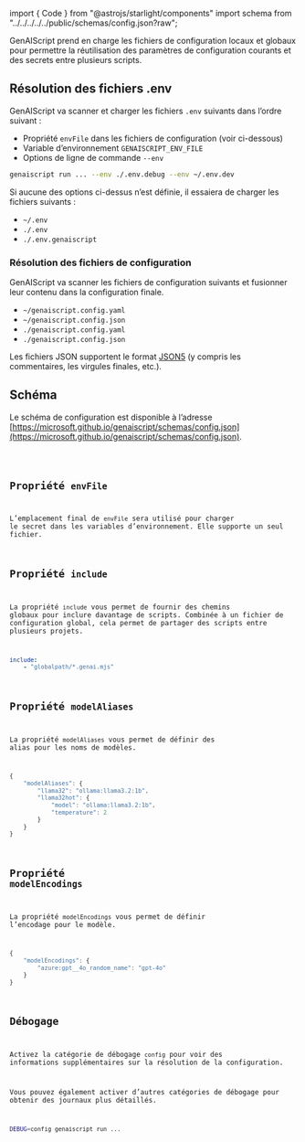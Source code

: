 import { Code } from "@astrojs/starlight/components"
import schema from "../../../../../public/schemas/config.json?raw";

GenAIScript prend en charge les fichiers de configuration locaux et globaux pour permettre la réutilisation des paramètres de configuration courants et des secrets entre plusieurs scripts.

## Résolution des fichiers .env

GenAIScript va scanner et charger les fichiers `.env` suivants dans l’ordre suivant :

* Propriété `envFile` dans les fichiers de configuration (voir ci-dessous)
* Variable d’environnement `GENAISCRIPT_ENV_FILE`
* Options de ligne de commande `--env`

```sh
genaiscript run ... --env ./.env.debug --env ~/.env.dev
```

Si aucune des options ci-dessus n’est définie, il essaiera de charger les fichiers suivants :

* `~/.env`
* `./.env`
* `./.env.genaiscript`

### Résolution des fichiers de configuration

GenAIScript va scanner les fichiers de configuration suivants
et fusionner leur contenu dans la configuration finale.

* `~/genaiscript.config.yaml`
* `~/genaiscript.config.json`
* `./genaiscript.config.yaml`
* `./genaiscript.config.json`

Les fichiers JSON supportent le format [JSON5](https://json5.org/) (y compris les commentaires, les virgules finales, etc.).

## Schéma

Le schéma de configuration est disponible à l’adresse [https://microsoft.github.io/genaiscript/schemas/config.json](https://microsoft.github.io/genaiscript/schemas/config.json).

<Code code={schema} wrap={true} lang="json" />

## Propriété `envFile`

L’emplacement final de `envFile` sera utilisé pour charger le secret dans les variables d’environnement. Elle supporte un seul fichier.

## Propriété `include`

La propriété `include` vous permet de fournir des chemins globaux pour inclure davantage de scripts.
Combinée à un fichier de configuration global, cela permet de partager des scripts entre plusieurs projets.

```yaml title="genaiscript.config.yaml"
include:
    - "globalpath/*.genai.mjs"
```

## Propriété `modelAliases`

La propriété `modelAliases` vous permet de définir des alias pour les noms de modèles.

```js
{
    "modelAliases": {
        "llama32": "ollama:llama3.2:1b",
        "llama32hot": {
            "model": "ollama:llama3.2:1b",
            "temperature": 2
        }
    }
}
```

## Propriété `modelEncodings`

La propriété `modelEncodings` vous permet de définir l’encodage pour le modèle.

```js
{
    "modelEncodings": {
        "azure:gpt__4o_random_name": "gpt-4o"
    }
}
```

## Débogage

Activez la catégorie de débogage `config` pour voir des informations supplémentaires sur la résolution de la configuration.

Vous pouvez également activer d’autres catégories de débogage pour obtenir des journaux plus détaillés.

```sh
DEBUG=config genaiscript run ...
```